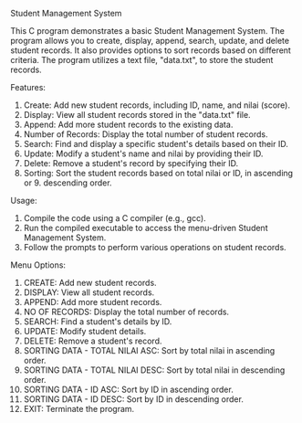 Student Management System

This C program demonstrates a basic Student Management System. The program allows you to create, display, append, search, update, and delete student records. It also provides options to sort records based on different criteria. The program utilizes a text file, "data.txt", to store the student records.

Features:

1. Create: Add new student records, including ID, name, and nilai (score).
2. Display: View all student records stored in the "data.txt" file.
3. Append: Add more student records to the existing data.
4. Number of Records: Display the total number of student records.
5. Search: Find and display a specific student's details based on their ID.
6. Update: Modify a student's name and nilai by providing their ID.
7. Delete: Remove a student's record by specifying their ID.
8. Sorting: Sort the student records based on total nilai or ID, in ascending or 9. descending order.

Usage:

1. Compile the code using a C compiler (e.g., gcc).
2. Run the compiled executable to access the menu-driven Student Management System.
3. Follow the prompts to perform various operations on student records.

Menu Options:

1. CREATE: Add new student records.
2. DISPLAY: View all student records.
3. APPEND: Add more student records.
4. NO OF RECORDS: Display the total number of records.
5. SEARCH: Find a student's details by ID.
6. UPDATE: Modify student details.
7. DELETE: Remove a student's record.
8. SORTING DATA - TOTAL NILAI ASC: Sort by total nilai in ascending order.
9. SORTING DATA - TOTAL NILAI DESC: Sort by total nilai in descending order.
10. SORTING DATA - ID ASC: Sort by ID in ascending order.
11. SORTING DATA - ID DESC: Sort by ID in descending order.
12. EXIT: Terminate the program.
